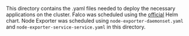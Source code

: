 This directory contains the .yaml files needed to deploy the necessary applications on the cluster.
Falco was scheduled using the [official](https://falco.org/docs/setup/kubernetes/) Helm chart.
Node Exporter was scheduled using `node-exporter-daemonset.yaml` and `node-exporter-service-service.yaml` in this directory.